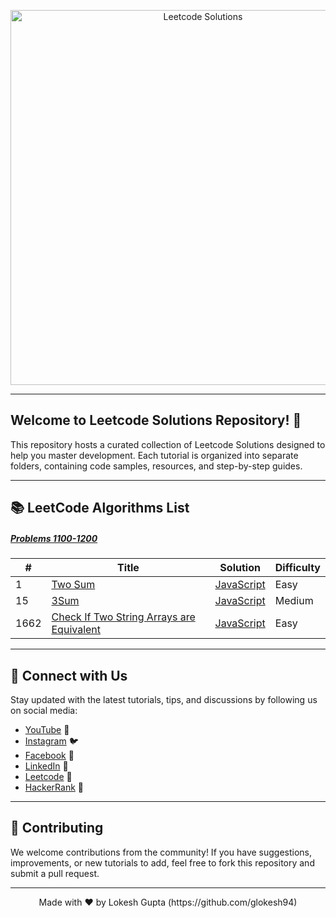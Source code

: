 <!-- Banner Image -->
<p align="center">
  <img src="https://workablehr.s3.amazonaws.com/uploads/account/open_graph_logo/604858/social?1687549873000" alt="Leetcode Solutions" width="600px">
</p>

---

<!-- Introduction -->

## Welcome to Leetcode Solutions Repository! 🚀

This repository hosts a curated collection of Leetcode Solutions designed to help you master development. Each tutorial is organized into separate folders, containing code samples, resources, and step-by-step guides.

---

<!-- Projects Section -->

## 📚 LeetCode Algorithms List

##### [Problems 1100-1200](./1100-1200q/)

| #    | Title                                                                                                                 | Solution                                  | Difficulty |
| ---- | --------------------------------------------------------------------------------------------------------------------- | ----------------------------------------- | ---------- |
| 1    | [Two Sum](https://leetcode.com/problems/3sum/)                                                                        | [JavaScript](./1.%20Two%20Sum/two-sum.js) | Easy       |
| 15   | [3Sum](https://leetcode.com/problems/two-sum/)                                                                        | [JavaScript](./15.%203Sum/3-sum.js)       | Medium     |
| 1662 | [Check If Two String Arrays are Equivalent](https://leetcode.com/problems/check-if-two-string-arrays-are-equivalent/) | [JavaScript]()                            | Easy       |

---

<!-- Social Media Links -->

## 🌟 Connect with Us

Stay updated with the latest tutorials, tips, and discussions by following us on social media:

- [YouTube](https://www.youtube.com/channel/UC6xwdnM1K6B6h5EcsZrn0gg) 🎥
- [Instagram](https://www.instagram.com/lokesh.k.gupta/) 🐦
- [Facebook](https://www.facebook.com/i.m.bad.boy.with.good.habit) 📘
- [LinkedIn](https://www.linkedin.com/in/me-gupta-lokesh/) 🔗
- [Leetcode](https://leetcode.com/u/glokesh94/) 🔗
- [HackerRank](https://www.hackerrank.com/profile/glokesh94) 🔗

---

<!-- Contribution Guidelines -->

## 🤝 Contributing

We welcome contributions from the community! If you have suggestions, improvements, or new tutorials to add, feel free to fork this repository and submit a pull request.

---

<!-- Footer -->
<p align="center">
  Made with ❤️ by Lokesh Gupta (https://github.com/glokesh94)
</p>
